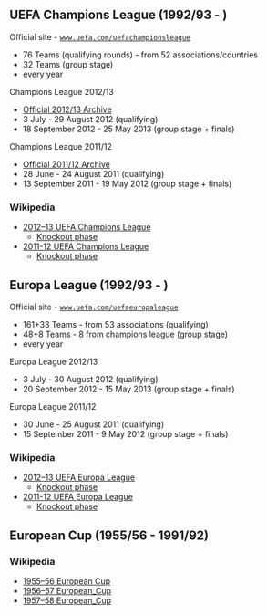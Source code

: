 
## UEFA Champions League (1992/93 - )

Official site - [`www.uefa.com/uefachampionsleague`](http://www.uefa.com/uefachampionsleague)

- 76 Teams (qualifying rounds) - from 52 associations/countries
- 32 Teams (group stage)
- every year

Champions League 2012/13

- [Official 2012/13 Archive](http://www.uefa.com/uefachampionsleague/season=2013)
- 3 July - 29 August 2012 (qualifying)
- 18 September 2012 - 25 May 2013 (group stage + finals)


Champions League 2011/12

- [Official 2011/12 Archive](http://www.uefa.com/uefachampionsleague/season=2012)
- 28 June - 24 August 2011 (qualifying)
- 13 September 2011 - 19 May 2012  (group stage + finals)


### Wikipedia


- [2012–13 UEFA Champions League](http://en.wikipedia.org/wiki/2012–13_UEFA_Champions_League)
    - [Knockout phase](http://en.wikipedia.org/wiki/2012–13_UEFA_Champions_League_knockout_phase)
- [2011-12 UEFA Champions League](http://en.wikipedia.org/wiki/2011–12_UEFA_Champions_League)
    - [Knockout phase](http://en.wikipedia.org/wiki/2011–12_UEFA_Champions_League_knockout_phase)


## Europa League (1992/93 - )

Official site - [`www.uefa.com/uefaeuropaleague`](http://www.uefa.com/uefaeuropaleague)

- 161+33 Teams - from 53 associations  (qualifying) 
- 48+8 Teams - 8 from champions league (group stage)
- every year

Europa League 2012/13

- 3 July - 30 August 2012 (qualifying)
- 20 September 2012 - 15 May 2013 (group stage + finals)

Europa League 2011/12

- 30 June - 25 August 2011 (qualifying)
- 15 September 2011 - 9 May 2012  (group stage + finals)


### Wikipedia

- [2012–13 UEFA Europa League](http://en.wikipedia.org/wiki/2012–13_UEFA_Europa_League)
    - [Knockout phase](http://en.wikipedia.org/wiki/2012–13_UEFA_Europa_League_knockout_phase)
- [2011-12 UEFA Europa League](http://en.wikipedia.org/wiki/2011–12_UEFA_Europa_League)
    - [Knockout phase](http://en.wikipedia.org/wiki/2011–12_UEFA_Europa_League_knockout_phase)


## European Cup (1955/56 - 1991/92)

### Wikipedia

- [1955–56 European Cup](http://en.wikipedia.org/wiki/1955–56_European_Cup)
- [1956–57 European_Cup](http://en.wikipedia.org/wiki/1956–57_European_Cup)
- [1957–58 European_Cup](http://en.wikipedia.org/wiki/1957–58_European_Cup)

